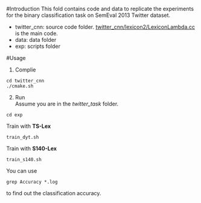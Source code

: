 #Introduction
This fold contains code and data to replicate the experiments for the binary classification task on SemEval 2013 Twitter dataset.   
 + twitter_cnn: source code folder. [twitter_cnn/lexicon2/LexiconLambda.cc](twitter_cnn/lexicon2/LexiconLambda.cc) is the main code.
 + data: data folder
 + exp: scripts folder 

#Usage
1. Complie  
```
cd twitter_cnn
./cmake.sh
```

2. Run  
Assume you are in the *twitter_task* folder. 

```
cd exp
```

Train with **TS-Lex**

```
train_dyt.sh
```

Train with **S140-Lex**

```
train_s140.sh
```

You can use 
```
grep Accuracy *.log
```

to find out the classification accuracy. 
